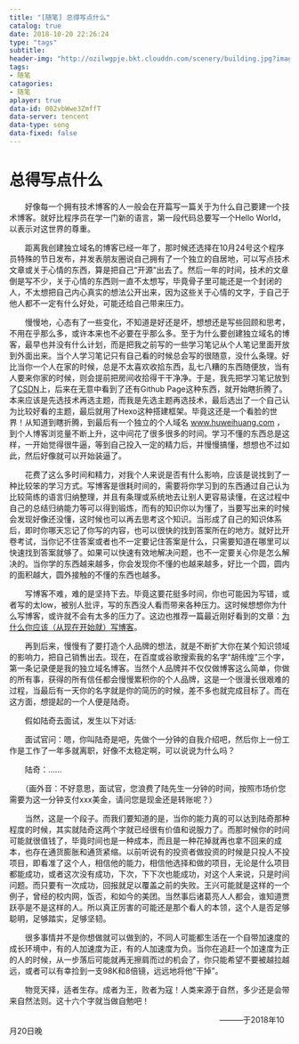 ```yaml
---
title: "[随笔] 总得写点什么"
catalog: true
date: 2018-10-20 22:26:24
type: "tags"
subtitle:
header-img: "http://ozilwgpje.bkt.clouddn.com/scenery/building.jpg?imageslim"
tags:
- 随笔
catagories:
- 随笔
aplayer: true
data-id: 002vbWwe3ZmffT
data-server: tencent  
data-type: song
data-fixed: false
---
```


# 总得写点什么

​　　好像每一个拥有技术博客的人一般会在开篇写一篇关于为什么自己要建一个技术博客。就好比程序员在学一门新的语言，第一段代码总要写一个Hello World，以表示对这世界的尊重。

​　　距离我创建独立域名的博客已经一年了，那时候还选择在10月24号这个程序员特殊的节日发布，并发表朋友圈说自己拥有了一个独立的自居地，可以写点技术文章或关于心情的东西，算是把自己“开源”出去了。然后一年的时间，技术的文章倒是写不少，关于心情的东西则一直不太想写，毕竟骨子里可能还是一个封闭的人，不太想把自己内心真实的想法公开出来，因为这些关于心情的文字，于自己于他人都不一定有什么好处，可能还给自己带来压力。

​　　慢慢地，心态有了一些变化，不知道是好还是坏，想想还是写些回顾和思考，不用在乎那么多，或许本来也不必要在乎那么多。至于为什么要创建独立域名的博客，最早也并没有什么计划，而是把我之前写的一些学习笔记从个人笔记里面开放到外面出来。当个人学习笔记只有自己看的时候总会写的很随意，没什么条理。好比当你一个人在家的时候，总是不太喜欢收拾东西，乱七八糟的东西随便放，当有人要来你家的时候，则会提前把房间收拾得干干净净。于是，我先把学习笔记放到了[CSDN](https://blog.csdn.net/huwh_)上，后来在无意中看到了还有Github Page这种东西，就开始瞎折腾了。本来应该是先选技术再选主题，而我是先选主题再选技术，最后选出了一个自己认为比较好看的主题，最后就用了Hexo这种搭建框架。毕竟这还是一个看脸的世界！从知道到瞎折腾，到最后有一个独立的个人域名 www.huweihuang.com ，到个人博客浏览量不断上升，这中间花了很多很多的时间。学习不懂的东西总是这样，一开始觉得很牛逼，等到自己投入一定的精力后，并慢慢搞懂，想想也不过如此，然后好像就可以开始装逼了。

​　　花费了这么多时间和精力，对我个人来说是否有什么影响，应该是说找到了一种比较笨的学习方式。写博客是很耗时间的，需要将你学习到的东西通过自己认为比较简练的语言归纳整理，并且有条理或系统地去让别人更容易读懂，在这过程中自己的总结归纳能力等可以得到锻炼，而有的知识你以为懂了，当要写出来的时候会发现好像还没懂，这时候也可以再去思考这个知识。当形成了自己的知识体系后，即时你哪天忘记了你写的内容，也可以很快的找到答案所在的地方。就好比开卷考试，当你记不住答案或者也不一定要记住答案是什么，只需要知道在哪里可以快速找到答案就够了。如果可以快速有效地解决问题，也不一定要关心你是怎么解决的。当你学的东西越来越多，你会发现你不懂的也越来越多，好比一个圆，圆内的面积越大，圆外接触的不懂的东西也越多。

​　　写博客不难，难的是坚持下去。毕竟这要花挺多时间，你也可能因为写错，或者写的太low，被别人批评，写的东西没人看而带来各种压力。这时候想想你为什么写博客，或许就不会有太多的压力了。这边也推荐一篇最近刚好看到的文章：[为什么你应该（从现在开始就）写博客](http://mindhacks.cn/2009/02/15/why-you-should-start-blogging-now/)。

​　　再到后来，慢慢有了要打造个人品牌的想法，就是不断扩大你在某个知识领域的影响力，把自己销售出去。现在，在百度或谷歌搜索我的名字“胡伟煌”三个字，第一条记录便是我的独立域名博客。当然个人品牌并不仅仅做博客这么简单，你做的所有事，获得的所有信任都会慢慢累积你的个人品牌，这是一个很漫长很艰难的过程，当最后有一天你的名字就是你的简历的时候，差不多也就完成目标了。而在这方面，想提起的一个人便是陆奇。

​　　假如陆奇去面试，发生以下对话:

​　　面试官问：嗯，你叫陆奇是吧，先做个一分钟的自我介绍吧，然后你上一份工作是工作了一年多就离职，好像不太稳定啊，可以说说为什么吗？

​　　陆奇：......

​　　（画外音：不好意思，面试官，您浪费了陆先生一分钟的时间，按照市场价您需要为这一分钟支付xxx美金，请问您是现金还是转账呢？）

​　　当然，这是一个段子。而我们要知道的是，当你的能力真的可以达到陆奇那种程度的时候，其实就陆奇这两个字就已经很有价值和说服力了。而那时候你的时间可能就很值钱了，毕竟时间也是一种成本，而且是一种花掉就再也拿不回来的成本，也存在通货膨胀和通货紧缩。以前听说有的投资者做投资的时候是只投人不投项目，即看准了这个人，相信他的能力，相信他选择和做的项目，无论是什么项目都能成功，或者这次没有成功，下次，下下次也能成功，对这个人来说，只是时间问题。而只要有一次成功，回报就足以覆盖之前的失败。王兴可能就是这样的一个例子，曾经的校内网，饭否，和如今的美团。当然事后诸葛亮人人都会，谁知道贾跃亭是不是这样的人。所以真正厉害的可能还是那个看人的本领，这个人是否足够聪明，足够踏实，足够坚韧。

​　　很多事情并不是你想做就可以做到的，不同人可能都生活在一个自带加速度的成长环境中，有的人加速度为正，有的人加速度为负。当你在追赶一个加速度为正的人的时候，从一步落后可能就再无擦肩而过的机会了，你只能希望不要被越拉越远，或者可以有幸捡到一支98K和8倍镜，远远地将他“干掉”。

​　　物竞天择，适者生存。成者为王，败者为寇！人类来源于自然，多少还是会带来自然法则。这十六个字就当做自勉吧！



​　　​　　　　　　　　　　　　　​　　​　　　　　　　　　　———于2018年10月20日晚

